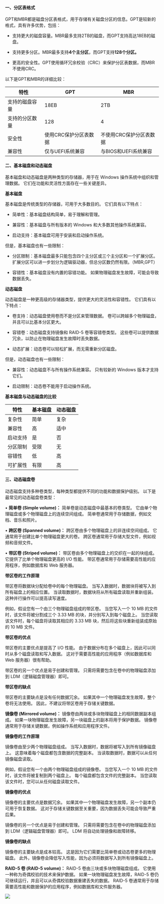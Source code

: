 #### **一、分区表格式**

GPT和MBR都是磁盘分区表格式，用于存储有关磁盘分区的信息。GPT是较新的格式，具有许多优势，包括：

- 支持更大的磁盘容量。MBR最多支持2TB的磁盘，而GPT支持高达18EB的磁盘。

- 支持更多分区。MBR最多支持**4个主分区**，而GPT支持**128个分区。**

- 更高的安全性。GPT使用循环冗余校验（CRC）来保护分区表数据，而MBR不使用CRC。

以下是GPT和MBR的详细比较：

| **特性**       | **GPT**               | **MBR**                 |
| -------------- | --------------------- | ----------------------- |
| 支持的磁盘容量 | 18EB                  | 2TB                     |
| 支持的分区数量 | 128                   | 4                       |
| 安全性         | 使用CRC保护分区表数据 | 不使用CRC保护分区表数据 |
| 兼容性         | 仅与UEFI系统兼容      | 与BIOS和UEFI系统兼容    |

#### 二、基本磁盘和动态磁盘

基本磁盘和动态磁盘是两种类型的存储器，用于在 Windows 操作系统中组织和管理数据。 它们在功能和灵活性方面存在一些关键差异。

**基本磁盘**

基本磁盘是传统类型的存储器，可用于大多数目的。 它们具有以下特点：

- 简单性：基本磁盘结构简单，易于理解和管理。

- 兼容性：基本磁盘与所有版本的 Windows 和大多数其他操作系统兼容。

- 启动支持：基本磁盘可用于安装和启动操作系统。

但是，基本磁盘也有一些限制：

- 分区限制：基本磁盘最多只能包含四个主分区或三个主分区和一个扩展分区。 扩展分区可以进一步划分为逻辑驱动器，但总分区数仍然有限。（MBR,GPT）

- 容错性：基本磁盘没有内置的容错功能。 如果物理磁盘发生故障，可能会导致数据丢失。

**动态磁盘**

动态磁盘是一种更高级的存储器类型，提供更大的灵活性和容错性。 它们具有以下特点：

- 卷支持：动态磁盘使用卷而不是分区来管理数据。 卷可以跨越多个物理磁盘，并且可以比基本分区更大。

- 容错卷：动态磁盘支持镜像和 RAID-5 卷等容错卷类型。 这些卷可以提供数据冗余，以防止在物理磁盘发生故障时丢失数据。

- 动态扩展：动态卷可以轻松扩展，而无需重新分区磁盘。

但是，动态磁盘也有一些限制：

- 兼容性：动态磁盘不与所有操作系统兼容。 只有较新的 Windows 版本才支持它们。

- 启动限制：动态卷不能用于启动操作系统。

**基本磁盘与动态磁盘的比较**

| **特性** | **基本磁盘** | **动态磁盘** |
| -------- | ------------ | ------------ |
| 复杂性   | 简单         | 复杂         |
| 兼容性   | 高           | 适中         |
| 启动支持 | 是           | 否           |
| 分区限制 | 受限         | 无           |
| 容错性   | 低           | 高           |
| 可扩展性 | 有限         | 高           |

#### 三、动态磁盘卷

动态磁盘支持多种卷类型，每种类型都提供不同的功能和数据保护级别。 以下是最常见的动态磁盘卷类型： 

• **简单卷 (Simple volume)：** 简单卷是动态磁盘中最基本的卷类型。 它由单个物理磁盘或多个物理磁盘上的连续空间组成。 简单卷通常用于存储数据，例如文档、音乐和照片。 

• **跨区卷 (Spanned volume)：** 跨区卷由多个物理磁盘上的非连续空间组成。 它通常用于创建比单个物理磁盘更大的卷。 跨区卷通常用于存储大型文件，例如视频和音频文件。 

• **带区卷 (Striped volume)：** 带区卷由多个物理磁盘上的交织在一起的块组成。 它提供了比单个物理磁盘更高的 I/O 性能。 带区卷通常用于存储需要高性能的应用程序，例如数据库和 Web 服务器。

**带区卷的工作原理**

带区卷将数据块分配给卷中的每个物理磁盘。 当写入数据时，数据块将被写入到所有磁盘上的相应位置。 当读取数据时，数据块将从所有磁盘读取并重新组装。 这种并行操作可以提高读写速度。

例如，假设您有一个由三个物理磁盘组成的带区卷。 当您写入一个 10 MB 的文件时，该文件将被分割成三个 3.33 MB 的块，并分别写入到每个磁盘上。 当您读取该文件时，每个磁盘将读取其相应的 3.33 MB 块，然后将这些块重新组装成原始的 10 MB 文件。

**带区卷的优点**

带区卷的主要优点是提高了 I/O 性能。 由于数据分布在多个磁盘上，因此可以同时从多个磁盘读取和写入数据。 这对于需要高性能的应用程序（例如数据库和 Web 服务器）很有帮助。

带区卷的另一个优点是易于创建和管理。 只需将需要包含在卷中的物理磁盘添加到 LDM（逻辑磁盘管理器）即可。

**带区卷的缺点**

带区卷的主要缺点是没有任何数据冗余。 如果其中一个物理磁盘发生故障，整个卷将无法使用。 因此，不建议将带区卷用于存储关键数据。 

**镜像卷 (Mirrored volume)：** 镜像卷由两块或多块物理磁盘上的相同数据副本组成。 如果一块物理磁盘发生故障，另一块磁盘上的副本将用于保护数据。 镜像卷通常用于存储关键数据，例如操作系统和应用程序文件。

**镜像卷的工作原理**

镜像卷由至少两个物理磁盘组成。 当写入数据时，数据将被写入到所有镜像磁盘上。 这意味着每个磁盘都包含数据的完整副本。 当读取数据时，数据可以从任何镜像磁盘读取。

例如，假设您有一个由两个物理磁盘组成的镜像卷。 当您写入一个 10 MB 的文件时，该文件将被复制到两个磁盘上。 每个磁盘都包含文件的完整副本。 当您读取该文件时，您可以从任何磁盘读取文件。

**镜像卷的优点**

镜像卷的主要优点是数据冗余。 如果其中一个物理磁盘发生故障，另一个副本仍可用于恢复数据。 这对于存储关键数据至关重要，因为数据丢失可能会导致严重后果。

镜像卷的另一个优点是易于创建和管理。 只需将需要包含在卷中的物理磁盘添加到 LDM（逻辑磁盘管理器）即可。 LDM 将自动处理镜像和故障转移。

**镜像卷的缺点**

镜像卷的主要缺点是成本较高。 这是因为它们需要比简单卷或动态卷更多的物理磁盘。 此外，镜像卷会降低写入性能，因为必须将数据写入到所有镜像磁盘上。 

**RAID-5 卷 (RAID-5 volume)：** RAID-5 卷由三块或多块物理磁盘组成。 它使用一种称为奇偶校验的技术来保护数据。 如果一块物理磁盘发生故障，RAID-5 卷仍可继续运行，并且可以从奇偶校验数据重建丢失的数据。 RAID-5 卷通常用于存储需要高性能和数据保护的应用程序，例如数据库和文件服务器。

![](https://jsd.cdn.zzko.cn/gh/soslane/picgo@main/path/20240605223510.png)